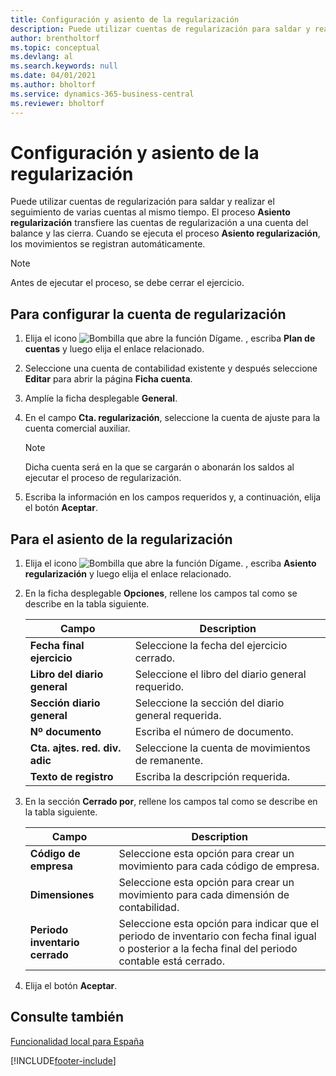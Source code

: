 ```yaml
---
title: Configuración y asiento de la regularización
description: Puede utilizar cuentas de regularización para saldar y realizar el seguimiento de varias cuentas al mismo tiempo.
author: brentholtorf
ms.topic: conceptual
ms.devlang: al
ms.search.keywords: null
ms.date: 04/01/2021
ms.author: bholtorf
ms.service: dynamics-365-business-central
ms.reviewer: bholtorf
---
```

# Configuración y asiento de la regularización
Puede utilizar cuentas de regularización para saldar y realizar el seguimiento de varias cuentas al mismo tiempo. El proceso **Asiento regularización** transfiere las cuentas de regularización a una cuenta del balance y las cierra. Cuando se ejecuta el proceso **Asiento regularización**, los movimientos se registran automáticamente.  

> [!NOTE]  
>  Antes de ejecutar el proceso, se debe cerrar el ejercicio.  

## Para configurar la cuenta de regularización  

1.  Elija el icono ![Bombilla que abre la función Dígame.](../../media/ui-search/search_small.png "Dígame qué desea hacer") , escriba **Plan de cuentas** y luego elija el enlace relacionado.  
2.  Seleccione una cuenta de contabilidad existente y después seleccione **Editar** para abrir la página **Ficha cuenta**.  
3.  Amplíe la ficha desplegable **General**.  
4.  En el campo **Cta. regularización**, seleccione la cuenta de ajuste para la cuenta comercial auxiliar.  

    > [!NOTE]  
    >  Dicha cuenta será en la que se cargarán o abonarán los saldos al ejecutar el proceso de regularización.  

5.  Escriba la información en los campos requeridos y, a continuación, elija el botón **Aceptar**.  

## Para el asiento de la regularización  

1.  Elija el icono ![Bombilla que abre la función Dígame.](../../media/ui-search/search_small.png "Dígame qué desea hacer") , escriba **Asiento regularización** y luego elija el enlace relacionado.  
2.  En la ficha desplegable **Opciones**, rellene los campos tal como se describe en la tabla siguiente.  

    |Campo|Description|  
    |---------------------------------|---------------------------------------|  
    |**Fecha final ejercicio**|Seleccione la fecha del ejercicio cerrado.|  
    |**Libro del diario general**|Seleccione el libro del diario general requerido.|  
    |**Sección diario general**|Seleccione la sección del diario general requerida.|  
    |**Nº documento**|Escriba el número de documento.|  
    |**Cta. ajtes. red. div. adic**|Seleccione la cuenta de movimientos de remanente.|  
    |**Texto de registro**|Escriba la descripción requerida.|  

3.  En la sección **Cerrado por**, rellene los campos tal como se describe en la tabla siguiente.  

    |Campo|Description|  
    |---------------------------------|---------------------------------------|  
    |**Código de empresa**|Seleccione esta opción para crear un movimiento para cada código de empresa.|  
    |**Dimensiones**|Seleccione esta opción para crear un movimiento para cada dimensión de contabilidad.|  
    |**Periodo inventario cerrado**|Seleccione esta opción para indicar que el periodo de inventario con fecha final igual o posterior a la fecha final del periodo contable está cerrado.|  

4.  Elija el botón **Aceptar**.  

## Consulte también  
 [Funcionalidad local para España](spain-local-functionality.md)


[!INCLUDE[footer-include](../../includes/footer-banner.md)]